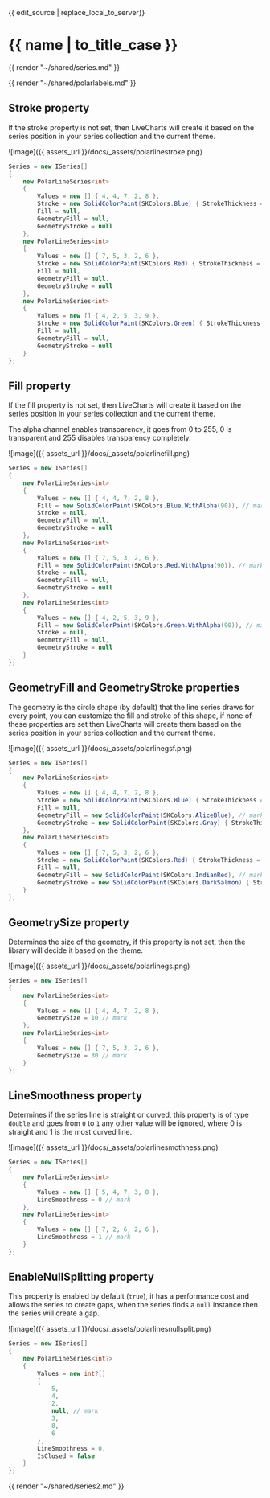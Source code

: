 <div id="edit-this-article-source">
    {{ edit_source | replace_local_to_server}}
</div>

# {{ name | to_title_case }}

{{ render "~/shared/series.md" }}

{{ render "~/shared/polarlabels.md" }}

## Stroke property

If the stroke property is not set, then LiveCharts will create it based on the series position in your series collection
and the current theme.

![image]({{ assets_url }}/docs/_assets/polarlinestroke.png)

```csharp
Series = new ISeries[]
{
    new PolarLineSeries<int>
    {
        Values = new [] { 4, 4, 7, 2, 8 },
        Stroke = new SolidColorPaint(SKColors.Blue) { StrokeThickness = 4 }, // mark
        Fill = null,
        GeometryFill = null,
        GeometryStroke = null
    },
    new PolarLineSeries<int>
    {
        Values = new [] { 7, 5, 3, 2, 6 },
        Stroke = new SolidColorPaint(SKColors.Red) { StrokeThickness = 8 }, // mark
        Fill = null,
        GeometryFill = null,
        GeometryStroke = null
    },
    new PolarLineSeries<int>
    {
        Values = new [] { 4, 2, 5, 3, 9 },
        Stroke = new SolidColorPaint(SKColors.Green) { StrokeThickness = 1 }, // mark
        Fill = null,
        GeometryFill = null,
        GeometryStroke = null
    }
};
```

## Fill property

If the fill property is not set, then LiveCharts will create it based on the series position in your series collection
and the current theme.

The alpha channel enables transparency, it goes from 0 to 255, 0 is transparent and 255 disables transparency completely.

![image]({{ assets_url }}/docs/_assets/polarlinefill.png)

```csharp
Series = new ISeries[]
{
    new PolarLineSeries<int>
    {
        Values = new [] { 4, 4, 7, 2, 8 },
        Fill = new SolidColorPaint(SKColors.Blue.WithAlpha(90)), // mark
        Stroke = null,
        GeometryFill = null,
        GeometryStroke = null
    },
    new PolarLineSeries<int>
    {
        Values = new [] { 7, 5, 3, 2, 6 },
        Fill = new SolidColorPaint(SKColors.Red.WithAlpha(90)), // mark
        Stroke = null,
        GeometryFill = null,
        GeometryStroke = null
    },
    new PolarLineSeries<int>
    {
        Values = new [] { 4, 2, 5, 3, 9 },
        Fill = new SolidColorPaint(SKColors.Green.WithAlpha(90)), // mark
        Stroke = null,
        GeometryFill = null,
        GeometryStroke = null
    }
};
```

## GeometryFill and GeometryStroke properties

The geometry is the circle shape (by default) that the line series draws for every point, you can customize
the fill and stroke of this shape, if none of these properties are set then LiveCharts will create them based on 
the series position in your series collection and the current theme.

![image]({{ assets_url }}/docs/_assets/polarlinegsf.png)

```csharp
Series = new ISeries[]
{
    new PolarLineSeries<int>
    {
        Values = new [] { 4, 4, 7, 2, 8 },
        Stroke = new SolidColorPaint(SKColors.Blue) { StrokeThickness = 4 },
        Fill = null,
        GeometryFill = new SolidColorPaint(SKColors.AliceBlue), // mark
        GeometryStroke = new SolidColorPaint(SKColors.Gray) { StrokeThickness = 4 } // mark
    },
    new PolarLineSeries<int>
    {
        Values = new [] { 7, 5, 3, 2, 6 },
        Stroke = new SolidColorPaint(SKColors.Red) { StrokeThickness = 8 },
        Fill = null,
        GeometryFill = new SolidColorPaint(SKColors.IndianRed), // mark
        GeometryStroke = new SolidColorPaint(SKColors.DarkSalmon) { StrokeThickness = 8 } // mark
    }
};
```

## GeometrySize property

Determines the size of the geometry, if this property is not set, then the library will decide it based on the theme.

![image]({{ assets_url }}/docs/_assets/polarlinegs.png)

```csharp
Series = new ISeries[]
{
    new PolarLineSeries<int>
    {
        Values = new [] { 4, 4, 7, 2, 8 },
        GeometrySize = 10 // mark
    },
    new PolarLineSeries<int>
    {
        Values = new [] { 7, 5, 3, 2, 6 },
        GeometrySize = 30 // mark
    }
};
```

## LineSmoothness property

Determines if the series line is straight or curved, this property is of type `double` and goes from `0` to `1` any other
value will be ignored, where 0 is straight and 1 is the most curved line.

![image]({{ assets_url }}/docs/_assets/polarlinesmothness.png)

```csharp
Series = new ISeries[]
{
    new PolarLineSeries<int>
    {
        Values = new [] { 5, 4, 7, 3, 8 },
        LineSmoothness = 0 // mark
    },
    new PolarLineSeries<int>
    {
        Values = new [] { 7, 2, 6, 2, 6 },
        LineSmoothness = 1 // mark
    }
};
```

## EnableNullSplitting property

This property is enabled by default (`true`), it has a performance cost and allows the series to create gaps, when the
series finds a `null` instance then the series will create a gap.

![image]({{ assets_url }}/docs/_assets/polarlinesnullsplit.png)

```csharp
Series = new ISeries[]
{
    new PolarLineSeries<int?>
    {
        Values = new int?[] 
        { 
            5, 
            4, 
            2, 
            null, // mark
            3, 
            8, 
            6 
        },
        LineSmoothness = 0,
        IsClosed = false
    }
};
```

{{ render "~/shared/series2.md" }}
